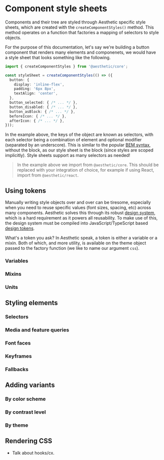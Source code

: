 # Component style sheets

Components and their tree are styled through Aesthetic specific style sheets, which are created with
the `createComponentStyles()` method. This method operates on a function that factories a mapping of
selectors to style objects.

For the purpose of this documentation, let's say we're building a button component that renders many
elements and componenets, we would have a style sheet that looks something like the following.

<!-- prettier-ignore -->
```ts
import { createComponentStyles } from '@aesthetic/core';

const styleSheet = createComponentStyles(() => ({
  button: {
    display: 'inline-flex',
    padding: '6px 8px',
    textAlign: 'center',
  },
  button_selected: { /* ... */ },
  button_disabled: { /* ... */ },
  button_asBlock: { /* ... */ },
  beforeIcon: { /* ... */ },
  afterIcon: { /* ... */ },
}));
```

In the example above, the keys of the object are known as selectors, with each selector being a
combination of element and optional modifier (separated by an underscore). This is similar to the
popular [BEM syntax](http://getbem.com/naming/), without the block, as our style sheet is the block
(since styles are scoped implicitly). Style sheets support as many selectors as needed!

> In the example above we import from `@aesthetic/core`. This should be replaced with your
> integration of choice, for example if using React, import from `@aesthetic/react`.

## Using tokens

Manually writing style objects over and over can be tiresome, especially when you need to reuse
specific values (font sizes, spacing, etc) across many components. Aesthetic solves this through its
robust [design system](../design/about.md), which is a hard requirement as it powers all
reusability. To make use of this, the design system must be compiled into JavaScript/TypeScript
based [design tokens](../tokens/about.md).

What's a token you ask? In Aesthetic speak, a token is either a variable or a mixin. Both of which,
and more utility, is available on the theme object passed to the factory function (we like to name
our argument `css`).

### Variables

### Mixins

### Units

## Styling elements

### Selectors

### Media and feature queries

### Font faces

### Keyframes

### Fallbacks

## Adding variants

### By color scheme

### By contrast level

### By theme

## Rendering CSS

- Talk about hooks/cx.
